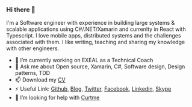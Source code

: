 ### Hi there 👋

I'm a Software engineer with experience in building large systems & scalable applications using C#/.NET/Xamarin and currenlty in React with Typescript.
I love mobile apps, distributed systems and the challenges associated with them.
I like writing, teaching and sharing my knowledge with other engineers.

- 🔭 I’m currently working on EXEAL as a Technical Coach
- 💬 Ask me about Open source, Xamarin, C#, Software design, Design patterns, TDD
- 📫 Download my [CV](https://curtme.org/AUYMW5H)
- ⚡ Useful Link: [Github](https://curtme.org/K77ZLF3), [Blog](https://curtme.org/A0E9EKJ), [Twitter](https://curtme.org/7E10TFP), [Facebook](https://curtme.org/HIXBTPX), [Linkedin](https://curtme.org/YS3B5T8), [Skype](https://curtme.org/L9ASB1L)
- 🤔 I’m looking for help with [Curtme](https://github.com/damianpumar/Curtme)

<!--
**damianpumar/damianpumar** is a ✨ _special_ ✨ repository because its `README.md` (this file) appears on your GitHub profile.

Here are some ideas to get you started:

- 🔭 I’m currently working on ...
- 🌱 I’m currently learning ...
- 👯 I’m looking to collaborate on ...
- 🤔 I’m looking for help with ...
- 💬 Ask me about ...
- 📫 How to reach me: ...
- 😄 Pronouns: ...
- ⚡ Fun fact: ...
-->
